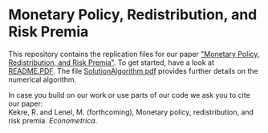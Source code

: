 # Monetary Policy, Redistribution, and Risk Premia

This repository contains the replication files for our paper ["Monetary Policy, Redistribution, and Risk Premia"](https://drive.google.com/file/d/1oNIdn9kqBCfqL6fdTK2S6aIqaUqVeUN6/view?usp=sharing). To get started, have a look at [README.PDF](https://github.com/KekreLenel/MPR/blob/main/README.pdf). The file [SolutionAlgorithm.pdf](https://github.com/KekreLenel/MPR/blob/main/SolutionAlgorithm.pdf) provides further details on the numerical algorithm. 

In case you build on our work or use parts of our code we ask you to cite our paper:  
Kekre, R. and Lenel, M. (forthcoming), Monetary policy, redistribution, and risk premia. *Econometrica*.
